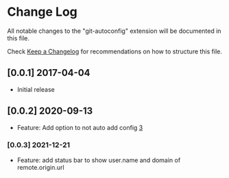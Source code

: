 # Change Log

All notable changes to the "git-autoconfig" extension will be documented in this file.

Check [Keep a Changelog](http://keepachangelog.com/) for recommendations on how to structure this file.

## [0.0.1] 2017-04-04

- Initial release

## [0.0.2] 2020-09-13

- Feature: Add option to not auto add config [3](https://github.com/ShyykoSerhiy/git-autoconfig/issues/3)

### [0.0.3] 2021-12-21

- Feature: add status bar to show user.name and domain of remote.origin.url
